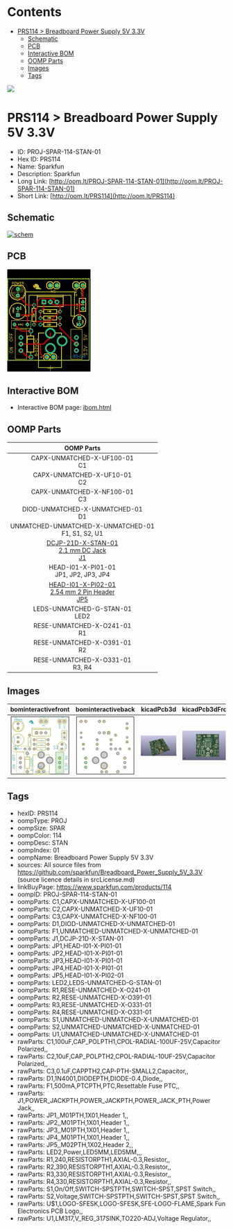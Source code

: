 



Contents
========

* [PRS114 > Breadboard Power Supply 5V 3.3V](#prs114--breadboard-power-supply-5v-33v)
	* [Schematic](#schematic)
	* [PCB](#pcb)
	* [Interactive BOM](#interactive-bom)
	* [OOMP Parts](#oomp-parts)
	* [Images](#images)
	* [Tags](#tags)
  
![][im]
# PRS114 > Breadboard Power Supply 5V 3.3V

- ID: PROJ-SPAR-114-STAN-01
- Hex ID: PRS114
- Name: Sparkfun
- Description: Sparkfun
- Long Link: [http://oom.lt/PROJ-SPAR-114-STAN-01](http://oom.lt/PROJ-SPAR-114-STAN-01)
- Short Link: [http://oom.lt/PRS114](http://oom.lt/PRS114)

## Schematic
  
[![schem](eagleSchemImage.png)](eagleSchemImage.png)
## PCB
  
[![pcb](eagleImage.png)](eagleImage.png)
## Interactive BOM

- Interactive BOM page: [ibom.html](https://htmlpreview.github.io/?https://github.com/oomlout/oomlout_OOMP_projects/blob/main/PROJ-SPAR-114-STAN-01/kicad/bom/ibom.html)

## OOMP Parts
  

|OOMP Parts|
| :---: |
|CAPX-UNMATCHED-X-UF100-01<BR>C1|
|CAPX-UNMATCHED-X-UF10-01<BR>C2|
|CAPX-UNMATCHED-X-NF100-01<BR>C3|
|DIOD-UNMATCHED-X-UNMATCHED-01<BR>D1|
|UNMATCHED-UNMATCHED-X-UNMATCHED-01<BR>F1, S1, S2, U1|
|[DCJP-21D-X-STAN-01<br> 2.1 mm DC Jack<br> J1](https://github.com/oomlout/oomlout_OOMP_parts/tree/main/DCJP-21D-X-STAN-01/)|
|HEAD-I01-X-PI01-01<BR>JP1, JP2, JP3, JP4|
|[HEAD-I01-X-PI02-01<br> 2.54 mm 2 Pin Header<br> JP5](https://github.com/oomlout/oomlout_OOMP_parts/tree/main/HEAD-I01-X-PI02-01/)|
|LEDS-UNMATCHED-G-STAN-01<BR>LED2|
|RESE-UNMATCHED-X-O241-01<BR>R1|
|RESE-UNMATCHED-X-O391-01<BR>R2|
|RESE-UNMATCHED-X-O331-01<BR>R3, R4|

## Images
  
  

|bominteractivefront|bominteractiveback|kicadPcb3d|kicadPcb3dFront|kicadPcb3dBack|eagleImage|eagleSchemImage|pcbdraw|pcbdrawback|
| :---: | :---: | :---: | :---: | :---: | :---: | :---: | :---: | :---: |
|[![bominteractivefront](bomFront_140.png)](bomFront.png)|[![bominteractiveback](bomBack_140.png)](bomBack.png)|[![kicadPcb3d](kicadPcb3d_140.png)](kicadPcb3d.png)|[![kicadPcb3dFront](kicadPcb3dFront_140.png)](kicadPcb3dFront.png)|[![kicadPcb3dBack](kicadPcb3dBack_140.png)](kicadPcb3dBack.png)|[![eagleImage](eagleImage_140.png)](eagleImage.png)|[![eagleSchemImage](eagleSchemImage_140.png)](eagleSchemImage.png)|[![pcbdraw](pcbdraw_140.png)](pcbdraw.png)|[![pcbdrawback](pcbdrawBack_140.png)](pcbdrawBack.png)|

## Tags

- hexID: PRS114
- oompType: PROJ
- oompSize: SPAR
- oompColor: 114
- oompDesc: STAN
- oompIndex: 01
- oompName: Breadboard Power Supply 5V 3.3V
- sources: All source files from https://github.com/sparkfun/Breadboard_Power_Supply_5V_3.3V (source licence details in srcLicense.md)
- linkBuyPage: https://www.sparkfun.com/products/114
- oompID: PROJ-SPAR-114-STAN-01
- oompParts: C1,CAPX-UNMATCHED-X-UF100-01
- oompParts: C2,CAPX-UNMATCHED-X-UF10-01
- oompParts: C3,CAPX-UNMATCHED-X-NF100-01
- oompParts: D1,DIOD-UNMATCHED-X-UNMATCHED-01
- oompParts: F1,UNMATCHED-UNMATCHED-X-UNMATCHED-01
- oompParts: J1,DCJP-21D-X-STAN-01
- oompParts: JP1,HEAD-I01-X-PI01-01
- oompParts: JP2,HEAD-I01-X-PI01-01
- oompParts: JP3,HEAD-I01-X-PI01-01
- oompParts: JP4,HEAD-I01-X-PI01-01
- oompParts: JP5,HEAD-I01-X-PI02-01
- oompParts: LED2,LEDS-UNMATCHED-G-STAN-01
- oompParts: R1,RESE-UNMATCHED-X-O241-01
- oompParts: R2,RESE-UNMATCHED-X-O391-01
- oompParts: R3,RESE-UNMATCHED-X-O331-01
- oompParts: R4,RESE-UNMATCHED-X-O331-01
- oompParts: S1,UNMATCHED-UNMATCHED-X-UNMATCHED-01
- oompParts: S2,UNMATCHED-UNMATCHED-X-UNMATCHED-01
- oompParts: U1,UNMATCHED-UNMATCHED-X-UNMATCHED-01
- rawParts: C1,100uF,CAP_POLPTH1,CPOL-RADIAL-100UF-25V,Capacitor Polarized,,
- rawParts: C2,10uF,CAP_POLPTH2,CPOL-RADIAL-10UF-25V,Capacitor Polarized,,
- rawParts: C3,0.1uF,CAPPTH2,CAP-PTH-SMALL2,Capacitor,,
- rawParts: D1,1N4001,DIODEPTH,DIODE-0.4,Diode,,
- rawParts: F1,500mA,PTCPTH,PTC,Resettable Fuse PTC,,
- rawParts: J1,POWER_JACKPTH,POWER_JACKPTH,POWER_JACK_PTH,Power Jack,,
- rawParts: JP1,,M01PTH,1X01,Header 1,,
- rawParts: JP2,,M01PTH,1X01,Header 1,,
- rawParts: JP3,,M01PTH,1X01,Header 1,,
- rawParts: JP4,,M01PTH,1X01,Header 1,,
- rawParts: JP5,,M02PTH,1X02,Header 2,,
- rawParts: LED2,Power,LED5MM,LED5MM,,,
- rawParts: R1,240,RESISTORPTH1,AXIAL-0.3,Resistor,,
- rawParts: R2,390,RESISTORPTH1,AXIAL-0.3,Resistor,,
- rawParts: R3,330,RESISTORPTH1,AXIAL-0.3,Resistor,,
- rawParts: R4,330,RESISTORPTH1,AXIAL-0.3,Resistor,,
- rawParts: S1,On/Off,SWITCH-SPSTPTH,SWITCH-SPST,SPST Switch,,
- rawParts: S2,Voltage,SWITCH-SPSTPTH,SWITCH-SPST,SPST Switch,,
- rawParts: U$1,LOGO-SFESK,LOGO-SFESK,SFE-LOGO-FLAME,Spark Fun Electronics PCB Logo,,
- rawParts: U1,LM317,V_REG_317SINK,TO220-ADJ,Voltage Regulator,,



[im]: kicadPcb3d_450.png

